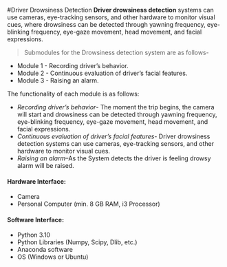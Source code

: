 #Driver Drowsiness Detection
**Driver drowsiness detection** systems can use cameras, eye-tracking sensors, and other hardware to monitor visual cues, where drowsiness can be detected through yawning frequency, eye-blinking frequency, eye-gaze movement, head movement, and facial expressions.

> Submodules for the Drowsiness detection system are as follows-
* Module 1 - Recording driver’s behavior.
* Module 2 - Continuous evaluation of driver’s facial features.
* Module 3 - Raising an alarm.

The functionality of each module is as follows:
* _Recording driver’s behavior_- The moment the trip begins, the camera will start and drowsiness can be detected through yawning frequency, eye-blinking frequency, eye-gaze movement, head movement, and facial expressions.
* _Continuous evaluation of driver’s facial features_- Driver drowsiness detection systems can use cameras, eye-tracking sensors, and other hardware to monitor visual cues.
* _Raising an alarm_–As the System detects the driver is feeling drowsy alarm will be raised.

#### Hardware Interface:
* Camera
* Personal Computer (min. 8 GB RAM, i3 Processor)

#### Software Interface:
* Python 3.10
* Python Libraries (Numpy, Scipy, Dlib, etc.)
* Anaconda software
* OS (Windows or Ubuntu)
